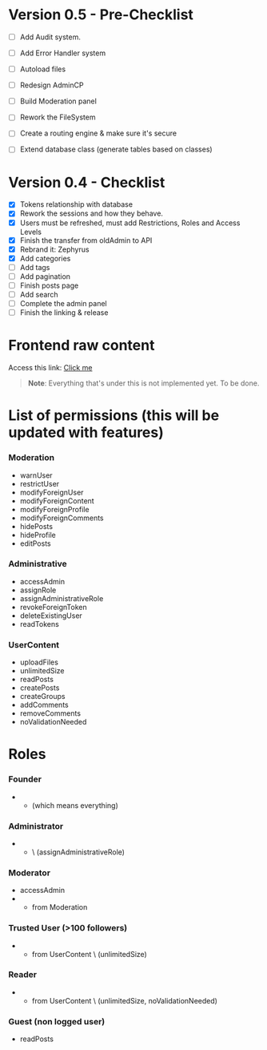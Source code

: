 # Version 0.5 - Pre-Checklist

- [ ] Add Audit system.
- [ ] Add Error Handler system
- [ ] Autoload files
- [ ] Redesign AdminCP 
- [ ] Build Moderation panel
- [ ] Rework the FileSystem 
- [ ] Create a routing engine & make sure it's secure
- [ ] Extend database class (generate tables based on classes)


# Version 0.4 - Checklist

- [x] Tokens relationship with database
- [x] Rework the sessions and how they behave.
- [x] Users must be refreshed, must add Restrictions, Roles and Access Levels
- [x] Finish the transfer from oldAdmin to API 
- [x] Rebrand it: Zephyrus
- [x] Add categories
- [ ] Add tags
- [ ] Add pagination
- [ ] Finish posts page
- [ ] Add search
- [ ] Complete the admin panel
- [ ] Finish the linking & release

# Frontend raw content
Access this link: [Click me](https://github.com/zaBogdan/Zephyrus/tree/6743cb4790e57db68d66f722f739b6ab32b00579)
> **Note**: Everything that's under this is not implemented yet. To be done.

# List of permissions (this will be updated with features)

### Moderation
- warnUser
- restrictUser
- modifyForeignUser
- modifyForeignContent
- modifyForeignProfile
- modifyForeignComments
- hidePosts
- hideProfile
- editPosts

### Administrative
- accessAdmin
- assignRole
- assignAdministrativeRole
- revokeForeignToken
- deleteExistingUser
- readTokens


### UserContent
- uploadFiles
- unlimitedSize
- readPosts
- createPosts
- createGroups
- addComments
- removeComments
- noValidationNeeded

# Roles

### Founder
- * (which means everything)

### Administrator
- * \ (assignAdministrativeRole)

### Moderator
- accessAdmin
- * from Moderation

### Trusted User (>100 followers)
- * from UserContent \ (unlimitedSize)

### Reader 
- * from UserContent \ (unlimitedSize, noValidationNeeded)

### Guest (non logged user)
- readPosts




